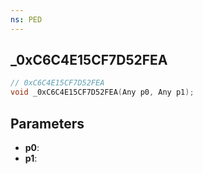 ```yaml
---
ns: PED
---
```

## _0xC6C4E15CF7D52FEA

```c
// 0xC6C4E15CF7D52FEA
void _0xC6C4E15CF7D52FEA(Any p0, Any p1);
```

## Parameters
* **p0**:
* **p1**:
